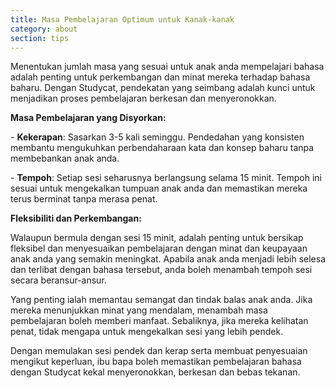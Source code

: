 ```yaml
---
title: Masa Pembelajaran Optimum untuk Kanak-kanak
category: about
section: tips
---
```

Menentukan jumlah masa yang sesuai untuk anak anda mempelajari bahasa adalah penting untuk perkembangan dan minat mereka terhadap bahasa baharu. Dengan Studycat, pendekatan yang seimbang adalah kunci untuk menjadikan proses pembelajaran berkesan dan menyeronokkan.


**Masa Pembelajaran yang Disyorkan:**


\- **Kekerapan**: Sasarkan 3\-5 kali seminggu. Pendedahan yang konsisten membantu mengukuhkan perbendaharaan kata dan konsep baharu tanpa membebankan anak anda.


\- **Tempoh**: Setiap sesi seharusnya berlangsung selama 15 minit. Tempoh ini sesuai untuk mengekalkan tumpuan anak anda dan memastikan mereka terus berminat tanpa merasa penat.


**Fleksibiliti dan Perkembangan:**


Walaupun bermula dengan sesi 15 minit, adalah penting untuk bersikap fleksibel dan menyesuaikan pembelajaran dengan minat dan keupayaan anak anda yang semakin meningkat. Apabila anak anda menjadi lebih selesa dan terlibat dengan bahasa tersebut, anda boleh menambah tempoh sesi secara beransur-ansur.


Yang penting ialah memantau semangat dan tindak balas anak anda. Jika mereka menunjukkan minat yang mendalam, menambah masa pembelajaran boleh memberi manfaat. Sebaliknya, jika mereka kelihatan penat, tidak mengapa untuk mengekalkan sesi yang lebih pendek.


Dengan memulakan sesi pendek dan kerap serta membuat penyesuaian mengikut keperluan, ibu bapa boleh memastikan pembelajaran bahasa dengan Studycat kekal menyeronokkan, berkesan dan bebas tekanan.